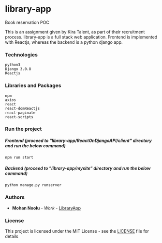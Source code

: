 # library-app

Book reservation POC

This is an assignment given by Kira Talent, as part of their recruitment process. library-app is a full stack web application. Frontend is implemented with Reactjs, whereas the backend is a python django app.

### Technologies
```
python3
Django 3.0.8
Reactjs
```

### Libraries and Packages
```
npm
axios
react
react-domReactjs
react-paginate
react-scripts
```

### Run the project

##### Frontend (proceed to "library-app/ReactOnDjangoAPI/client" directory and run the below command)

```
npm run start
```

##### Backend (proceed to "library-app/mysite" directory and run the below command)
```
python manage.py runserver
```

### Authors

* **Mohan Noolu** - *Work* - [LibraryApp](https://github.com/M10han/library-app)

### License

This project is licensed under the MIT License - see the [LICENSE](LICENSE) file for details
